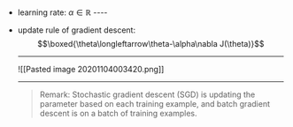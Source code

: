 * learning rate: 	$\alpha\in\mathbb{R}$ 
	  ----
* update rule of gradient descent:
	$$\boxed{\theta\longleftarrow\theta-\alpha\nabla J(\theta)}$$  
	  
	---
	![[Pasted image 20201104003420.png]]
	
	---
	>Remark: Stochastic gradient descent (SGD) is updating the parameter based on each training example, and batch gradient descent is on a batch of training examples.
